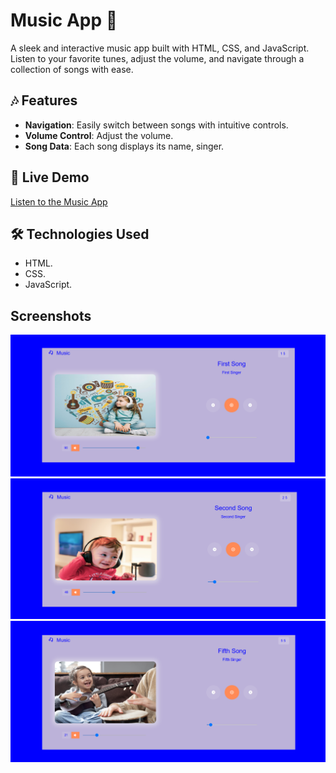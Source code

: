 # Music App 🎵

A sleek and interactive music app built with HTML, CSS, and JavaScript. Listen to your favorite tunes, adjust the volume, and navigate through a collection of songs with ease.

## 🎶 Features
- **Navigation**: Easily switch between songs with intuitive controls.
- **Volume Control**: Adjust the volume.
- **Song Data**: Each song displays its name, singer.

## 🚀 Live Demo
[Listen to the Music App](https://nourhan123essam.github.io/MusicWebApp/)

## 🛠️ Technologies Used
- HTML.
- CSS.
- JavaScript.

## Screenshots
![Home Page](https://github.com/Nourhan123Essam/MusicWebApp/blob/main/Screenshot%201.png)
![Playing a Song](https://github.com/Nourhan123Essam/MusicWebApp/blob/main/Screenshot%202.png)
![Volume Control](https://github.com/Nourhan123Essam/MusicWebApp/blob/main/Screenshot%203.png)


